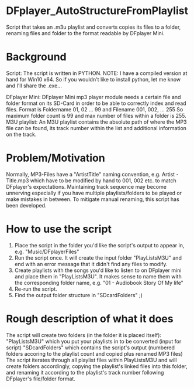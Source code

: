# DFplayer_AutoStructureFromPlaylist
Script that takes an .m3u playlist and converts copies its files to a folder, renaming files and folder to the format readable by DFplayer Mini.

# Background
Script: 
The script is written in PYTHON.
NOTE: I have a compiled version at hand for Win10 x64. So if you wouldn't like to install python, let me know and I'll share the .exe...

DFplayer Mini: 
DFplayer Mini mp3 player module needs a certain file and folder format on its SD-Card in order to be able to correctly index and read files.
Format is Foldername 01, 02 ... 99
and Filename 001, 002, ... 255
So maximum folder count is 99 and max number of files within a folder is 255.
M3U playlist:
An M3U playlist contains the absolute path of where the MP3 file can be found, its track number within the list and additional information on the track.

# Problem/Motivation
Normally, MP3-Files have a "ArtistTitle" naming convention, e.g. Artist - Title.mp3 which have to be modified by hand to 001, 002 etc. to match DFplayer's expectations. Maintaining track sequence may become unnerving especially if you have multiple playlists/folders to be played or make mistakes in between.
To mitigate manual renaming, this script has been developed.

# How to use the script
1. Place the script in the folder you'd like the script's output to appear in, e.g. "Music/DFplayerFiles"
2. Run the script once. It will create the input folder "PlayListsM3U" and end with an error message that it didn't find any files to modify.
3. Create playlists with the songs you'd like to listen to on DFplayer mini and place them in "PlayListsM3U". It makes sense to name them with the corresponding folder name, e.g. "01 - Audiobook Story Of My life"
4. Re-run the script.
5. Find the output folder structure in "SDcardFolders" ;)

# Rough description of what it does
The script will create two folders (in the folder it is placed itself):
"PlayListsM3U" which you put your playlists in to be converted (input for script)
"SDcardFolders" which contains the script's output (numbered folders accoring to the playlist count and copied plus renamed MP3 files)
The script iterates through all playlist files within PlayListsM3U and will create folders accordingly, copying the playlist's linked files into this folder, and renaming it according to the playlist's track number following DFplayer's file/folder format.
